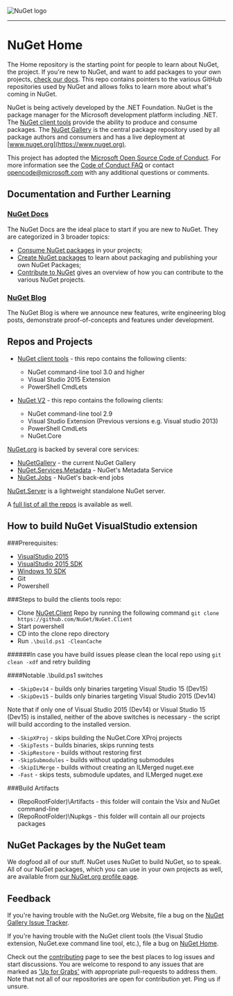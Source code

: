 ![NuGet logo](https://raw.githubusercontent.com/NuGet/Home/master/resources/nuget.png)

-----

# NuGet Home

The Home repository is the starting point for people to learn about NuGet, the project. If you're new to NuGet, and want to add packages to your own projects, [check our docs](http://docs.nuget.org). This repo contains pointers to the various GitHub repositories used by NuGet and allows folks to learn more about what's coming in NuGet.

NuGet is being actively developed by the .NET Foundation. NuGet is the package manager for the Microsoft development platform including .NET. The [NuGet client tools](https://github.com/nuget/nuget.client) provide the ability to produce and consume packages. The [NuGet Gallery](https://github.com/NuGet/NuGetGallery) is the central package repository used by all package authors and consumers and has a live deployment at [www.nuget.org](https://www.nuget.org).

This project has adopted the [Microsoft Open Source Code of Conduct](https://opensource.microsoft.com/codeofconduct/). For more information see the [Code of Conduct FAQ](https://opensource.microsoft.com/codeofconduct/faq/) or contact [opencode@microsoft.com](mailto:opencode@microsoft.com) with any additional questions or comments.

## Documentation and Further Learning

### [NuGet Docs](http://docs.nuget.org)

The NuGet Docs are the ideal place to start if you are new to NuGet. They are categorized in 3 broader topics:

* [Consume NuGet packages](http://docs.nuget.org/consume) in your projects;
* [Create NuGet packages](http://docs.nuget.org/create) to learn about packaging and publishing your own NuGet Packages;
* [Contribute to NuGet](http://docs.nuget.org/contribute) gives an overview of how you can contribute to the various NuGet projects.

### [NuGet Blog](http://blog.nuget.org/)

The NuGet Blog is where we announce new features, write engineering blog posts, demonstrate proof-of-concepts and features under development.

## Repos and Projects

* [NuGet client tools](https://github.com/nuget/nuget.client) - this repo contains the following clients:
  * NuGet command-line tool 3.0 and higher
  * Visual Studio 2015 Extension
  * PowerShell CmdLets

* [NuGet V2](https://github.com/NuGet/NuGet2) - this repo contains the following clients:
  * NuGet command-line tool 2.9
  * Visual Studio Extension (Previous versions e.g. Visual studio 2013)
  * PowerShell  CmdLets
  * NuGet.Core

[NuGet.org](https://www.nuget.org/) is backed by several core services:

* [NuGetGallery](https://github.com/NuGet/NuGetGallery) - the current NuGet Gallery
* [NuGet.Services.Metadata](https://github.com/NuGet/NuGet.Services.Metadata) - NuGet's Metadata Service
* [NuGet.Jobs](https://github.com/NuGet/NuGet.Jobs) - NuGet's back-end jobs

[NuGet.Server](https://github.com/NuGet/NuGet.Server) is a lightweight standalone NuGet server.

A [full list of all the repos](https://github.com/NuGet) is available as well.

## How to build NuGet VisualStudio extension

###Prerequisites:
- [VisualStudio 2015](https://www.visualstudio.com/)
- [VisualStudio 2015 SDK](https://msdn.microsoft.com/en-us/library/bb166441.aspx)
- [Windows 10 SDK](https://dev.windows.com/en-US/downloads/windows-10-sdk)
- Git 
- Powershell

###Steps to build the clients tools repo:
- Clone [NuGet.Client](https://github.com/nuget/nuget.client) Repo by running the following command `git clone https://github.com/NuGet/NuGet.Client`
- Start powershell
- CD into the clone repo directory
- Run `.\build.ps1 -CleanCache`

######In case you have build issues please clean the local repo using `git clean -xdf` and retry building

####Notable .\build.ps1 switches
- `-SkipDev14` - builds only binaries targeting Visual Studio 15 (Dev15)
- `-SkipDev15` - builds only binaries targeting Visual Studio 2015 (Dev14)

Note that if only one of Visual Studio 2015 (Dev14) or Visual Studio 15 (Dev15) is installed, neither of the above switches is necessary - the script will build according to the installed version.

- `-SkipXProj` - skips building the NuGet.Core XProj projects
- `-SkipTests` - builds binaries, skips running tests
- `-SkipRestore` - builds without restoring first
- `-SkipSubmodules` - builds without updating submodules
- `-SkipILMerge` - builds without creating an ILMerged nuget.exe
- `-Fast` - skips tests, submodule updates, and ILMerged nuget.exe

###Build Artifacts
- (RepoRootFolder)\Artifacts - this folder will contain the Vsix and NuGet command-line
- (RepoRootFolder)\Nupkgs - this folder will contain all our projects packages

## NuGet Packages by the NuGet team

We dogfood all of our stuff. NuGet uses NuGet to build NuGet, so to speak. All of our NuGet packages, which you can use in your own projects as well, are available from [our NuGet.org profile page](https://www.nuget.org/profiles/nuget).

## Feedback

If you're having trouble with the NuGet.org Website, file a bug on the [NuGet Gallery Issue Tracker](https://github.com/nuget/NuGetGallery/issues). 

If you're having trouble with the NuGet client tools (the Visual Studio extension, NuGet.exe command line tool, etc.), file a bug on [NuGet Home](https://github.com/nuget/home/issues).

Check out the [contributing](http://docs.nuget.org/contribute) page to see the best places to log issues and start discussions.  You are welcome to respond to any issues that are marked as ['Up for Grabs'](https://github.com/NuGet/Home/issues?q=is%3Aopen+is%3Aissue+label%3A%22Up+for+Grabs%22) with appropriate pull-requests to address them.  Note that not all of our repositories are open for contribution yet. Ping us if unsure.
